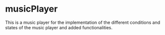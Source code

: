 # musicPlayer
This is a music player for the implementation of the different conditions and states of the music player and added functionalities.
